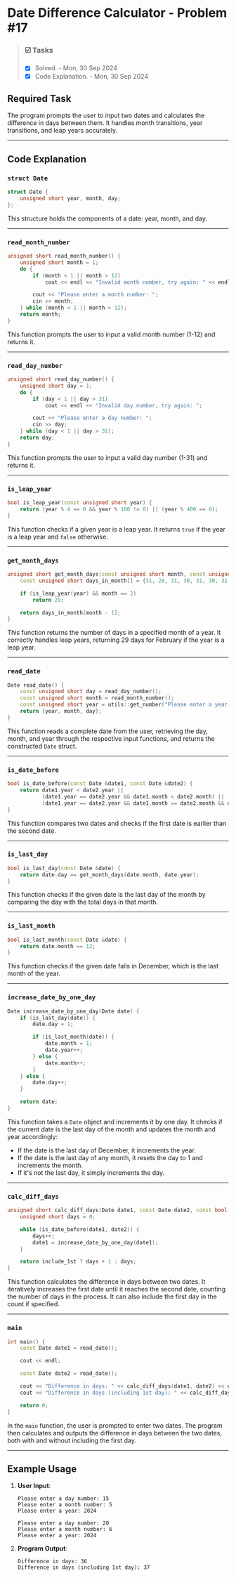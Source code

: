 # Date Difference Calculator - Problem #17

> ### ☑️ Tasks
> - [x] Solved. - Mon, 30 Sep 2024
> - [x] Code Explanation. - Mon, 30 Sep 2024

## Required Task

The program prompts the user to input two dates and calculates the difference in days between them. It handles month transitions, year transitions, and leap years accurately.

---

## Code Explanation

### `struct Date`

```cpp
struct Date {
    unsigned short year, month, day;
};
```

This structure holds the components of a date: year, month, and day.

---

### `read_month_number`

```cpp
unsigned short read_month_number() {
    unsigned short month = 1;
    do {
        if (month < 1 || month > 12)
            cout << endl << "Invalid month number, try again: " << endl;

        cout << "Please enter a month number: ";
        cin >> month;
    } while (month < 1 || month > 12);
    return month;
}
```

This function prompts the user to input a valid month number (1-12) and returns it.

---

### `read_day_number`

```cpp
unsigned short read_day_number() {
    unsigned short day = 1;
    do {
        if (day < 1 || day > 31)
            cout << endl << "Invalid day number, try again: ";

        cout << "Please enter a day number: ";
        cin >> day;
    } while (day < 1 || day > 31);
    return day;
}
```

This function prompts the user to input a valid day number (1-31) and returns it.

---

### `is_leap_year`

```cpp
bool is_leap_year(const unsigned short year) {
    return (year % 4 == 0 && year % 100 != 0) || (year % 400 == 0);
}
```

This function checks if a given year is a leap year. It returns `true` if the year is a leap year and `false` otherwise.

---

### `get_month_days`

```cpp
unsigned short get_month_days(const unsigned short month, const unsigned short year) {
    const unsigned short days_in_month[] = {31, 28, 31, 30, 31, 30, 31, 31, 30, 31, 30, 31};

    if (is_leap_year(year) && month == 2)
        return 29;

    return days_in_month[month - 1];
}
```

This function returns the number of days in a specified month of a year. It correctly handles leap years, returning 29 days for February if the year is a leap year.

---

### `read_date`

```cpp
Date read_date() {
    const unsigned short day = read_day_number();
    const unsigned short month = read_month_number();
    const unsigned short year = utils::get_number("Please enter a year: ");
    return {year, month, day};
}
```

This function reads a complete date from the user, retrieving the day, month, and year through the respective input functions, and returns the constructed `Date` struct.

---

### `is_date_before`

```cpp
bool is_date_before(const Date &date1, const Date &date2) {
    return date1.year < date2.year ||
           (date1.year == date2.year && date1.month < date2.month) ||
           (date1.year == date2.year && date1.month == date2.month && date1.day < date2.day);
}
```

This function compares two dates and checks if the first date is earlier than the second date.

---

### `is_last_day`

```cpp
bool is_last_day(const Date &date) {
    return date.day == get_month_days(date.month, date.year);
}
```

This function checks if the given date is the last day of the month by comparing the day with the total days in that month.

---

### `is_last_month`

```cpp
bool is_last_month(const Date &date) {
    return date.month == 12;
}
```

This function checks if the given date falls in December, which is the last month of the year.

---

### `increase_date_by_one_day`

```cpp
Date increase_date_by_one_day(Date date) {
    if (is_last_day(date)) {
        date.day = 1;

        if (is_last_month(date)) {
            date.month = 1;
            date.year++;
        } else {
            date.month++;
        }
    } else {
        date.day++;
    }

    return date;
}
```

This function takes a `Date` object and increments it by one day. It checks if the current date is the last day of the month and updates the month and year accordingly:
- If the date is the last day of December, it increments the year.
- If the date is the last day of any month, it resets the day to 1 and increments the month.
- If it's not the last day, it simply increments the day.

---

### `calc_diff_days`

```cpp
unsigned short calc_diff_days(Date date1, const Date date2, const bool include_1st = false) {
    unsigned short days = 0;

    while (is_date_before(date1, date2)) {
        days++;
        date1 = increase_date_by_one_day(date1);
    }

    return include_1st ? days + 1 : days;
}
```

This function calculates the difference in days between two dates. It iteratively increases the first date until it reaches the second date, counting the number of days in the process. It can also include the first day in the count if specified.

---

### `main`

```cpp
int main() {
    const Date date1 = read_date();

    cout << endl;

    const Date date2 = read_date();

    cout << "Difference in days: " << calc_diff_days(date1, date2) << endl;
    cout << "Difference in days (including 1st day): " << calc_diff_days(date1, date2, true) << endl;

    return 0;
}
```

In the `main` function, the user is prompted to enter two dates. The program then calculates and outputs the difference in days between the two dates, both with and without including the first day.

---

## Example Usage

1. **User Input**:
   ```
   Please enter a day number: 15
   Please enter a month number: 5
   Please enter a year: 2024
   ```

   ```
   Please enter a day number: 20
   Please enter a month number: 6
   Please enter a year: 2024
   ```

2. **Program Output**:
   ```
   Difference in days: 36
   Difference in days (including 1st day): 37
   ```